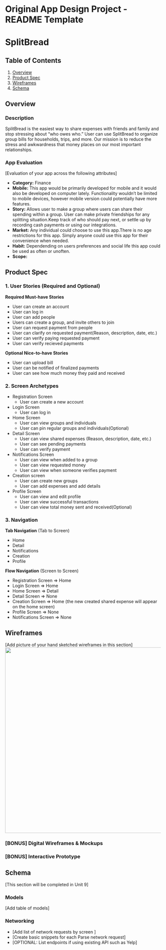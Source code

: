 Original App Design Project - README Template
===

# SplitBread

## Table of Contents
1. [Overview](#Overview)
1. [Product Spec](#Product-Spec)
1. [Wireframes](#Wireframes)
2. [Schema](#Schema)

## Overview
### Description
SplitBread is the easiest way to share expenses with friends and family and stop stressing about “who owes who.” User can use SplitBread to organize group bills for households, trips, and more. Our mission is to reduce the stress and awkwardness that money places on our most important relationships.

### App Evaluation
[Evaluation of your app across the following attributes]
- **Category:** Finance
- **Mobile:** This app would be primarily developed for mobile and it would also be developed on computer lately. Functionality wouldn’t be limited to mobile devices, however mobile version could potentially have more features. 
- **Story:** Allows user to make a group where users can share their spending within a group. User can make private friendships for any splitting situation.Keep track of who should pay next, or settle up by recording cash payments or using our integrations.
- **Market:** Any individual could choose to use this app.There is no age restrictions for this app. Simply anyone could use this app for their convenience when needed.
- **Habit:** Dependending on users preferences and  social life this app could be used as often or unoften.  
- **Scope:** 

## Product Spec

### 1. User Stories (Required and Optional)

**Required Must-have Stories**

* User can create an account
* User can log in
* User can add people
* Users can create a group, and invite others to join 
* User can request payment from people
* User can clarify on requested payment(Reason, description, date, etc.)
* User can verify paying requested payment
* User can verify recieved payments

**Optional Nice-to-have Stories**

* User can upload bill
* User can be notified of finalized payments
* User can see how much money they paid and received

### 2. Screen Archetypes

* Registration Screen
    * User can create a new account
* Login Screen
    * User can log in
* Home Screen
    * User can view groups and individuals 
    * User can pin regular groups and individuals(Optional)
* Detail Screen
    * User can view shared expenses (Reason, description, date, etc.)
    * User can see pending payments 
    * User can verify payment
* Notifications Screen
    * User can view when added to a group
    * User can view requested money
    * User can view when someone verifies payment
* Creation screen
    * User can create new groups
    * User can add expenses and add details
* Profile Screen
    * User can view and edit profile
    * User can view successful transactions
    * User can view total money sent and received(Optional)

### 3. Navigation

**Tab Navigation** (Tab to Screen)

* Home
* Detail
* Notifications
* Creation 
* Profile


**Flow Navigation** (Screen to Screen)

* Registration Screen => Home
* Login Screen => Home
* Home Screen => Detail
* Detail Screen => None
* Creation Screen => Home (the new created shared expense will appear on the home screen)
* Profile Screen => None
* Notifications Screen => None

## Wireframes
[Add picture of your hand sketched wireframes in this section]
<img src="YOUR_WIREFRAME_IMAGE_URL" width=600>

### [BONUS] Digital Wireframes & Mockups

### [BONUS] Interactive Prototype

## Schema 
[This section will be completed in Unit 9]
### Models
[Add table of models]
### Networking
- [Add list of network requests by screen ]
- [Create basic snippets for each Parse network request]
- [OPTIONAL: List endpoints if using existing API such as Yelp]
